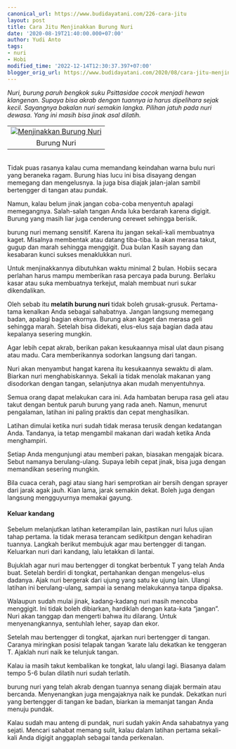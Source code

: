 ```yaml
---
canonical_url: https://www.budidayatani.com/226-cara-jitu
layout: post
title: Cara Jitu Menjinakkan Burung Nuri
date: '2020-08-19T21:40:00.000+07:00'
author: Yudi Anto
tags:
- nuri
- Hobi
modified_time: '2022-12-14T12:30:37.397+07:00'
blogger_orig_url: https://www.budidayatani.com/2020/08/cara-jitu-menjinakkan-burung-nuri.html
---
```


<p><i>Nuri, burung paruh bengkok suku Psittasidae cocok menjadi hewan klangenan. Supaya bisa akrab dengan tuannya ia harus dipelihara sejak kecil. Sayangnya bakalan nuri semakin langka. Pilihan jatuh pada nuri dewasa. Yang ini masih bisa jinak asal dilatih.</i></p><p><table align="center" cellpadding="0" cellspacing="0" style="margin-left: auto; margin-right: auto;"><tbody><tr><td style="text-align: center;"><a href="https://blogger.googleusercontent.com/img/b/R29vZ2xl/AVvXsEjywXOIps82smfRLJ1lObiRLYY0YuPBM7AGJzVosbIgS3gX2pbjuhkrZ20sCVQG46twvGgmlpFlSAHhjO60L_21kwi65uMhAbzwOC2qiexA2VBaNGACN8v2Ff-UMK9AU2Ane24dc-E9M2ne/s461/burung-nuri-768x480.jpeg" style="margin-left: auto; margin-right: auto;"><img alt="Menjinakkan Burung Nuri" border="0" data-original-height="288" data-original-width="461" src="https://blogger.googleusercontent.com/img/b/R29vZ2xl/AVvXsEjywXOIps82smfRLJ1lObiRLYY0YuPBM7AGJzVosbIgS3gX2pbjuhkrZ20sCVQG46twvGgmlpFlSAHhjO60L_21kwi65uMhAbzwOC2qiexA2VBaNGACN8v2Ff-UMK9AU2Ane24dc-E9M2ne/s16000/burung-nuri-768x480.jpeg" title="Menjinakkan Burung Nuri" /></a></td></tr><tr><td style="text-align: center;">Burung Nuri<br /></td></tr></tbody></table><i><br /></i>Tidak puas rasanya kalau cuma memandang keindahan warna bulu nuri yang beraneka ragam. Burung hias lucu ini bisa disayang dengan memegang dan mengelusnya. Ia juga bisa diajak jalan-jalan sambil bertengger di tangan atau pundak.&nbsp;</p><p>Namun, kalau belum jinak jangan coba-coba menyentuh apalagi memegangnya. Salah-salah tangan Anda luka berdarah karena digigit. Burung yang masih liar juga cenderung cerewet sehingga berisik.</p><p>burung nuri memang sensitif. Karena itu jangan sekali-kali membuatnya kaget. Misalnya membentak atau datang tiba-tiba. Ia akan merasa takut, gugup dan marah sehingga menggigit. Dua bulan Kasih sayang dan kesabaran kunci sukses menaklukkan nuri.&nbsp;</p><p>Untuk menjinakkannya dibutuhkan waktu minimal 2 bulan. Hobiis secara perlahan harus mampu memberikan rasa percaya pada burung. Berlaku kasar atau suka membuatnya terkejut, malah membuat nuri sukar dikendalikan.</p><p>Oleh sebab itu <b>melatih burung nuri</b> tidak boleh grusak-grusuk. Pertama-tama kenalkan Anda sebagai sahabatnya. Jangan langsung memegang badan, apalagi bagian ekornya. Burung akan kaget dan merasa geli sehingga marah. Setelah bisa didekati, elus-elus saja bagian dada atau kepalanya sesering mungkin.</p><p>Agar lebih cepat akrab, berikan pakan kesukaannya misal ulat daun pisang atau madu. Cara memberikannya sodorkan langsung dari tangan.&nbsp;</p><p>Nuri akan menyambut hangat karena itu kesukaannya sewaktu di alam. Biarkan nuri menghabiskannya. Sekali ia tidak menolak makanan yang disodorkan dengan tangan, selanjutnya akan mudah menyentuhnya.</p><p>Semua orang dapat melakukan cara ini. Ada hambatan berupa rasa geli atau takut dengan bentuk paruh burung yang rada aneh. Namun, menurut pengalaman, latihan ini paling praktis dan cepat menghasilkan.&nbsp;</p><p>Latihan dimulai ketika nuri sudah tidak merasa terusik dengan kedatangan Anda. Tandanya, ia tetap mengambil makanan dari wadah ketika Anda menghampiri.</p><p>Setiap Anda mengunjungi atau memberi pakan, biasakan mengajak bicara. Sebut namanya berulang-ulang. Supaya lebih cepat jinak, bisa juga dengan memandikan sesering mungkin.&nbsp;</p><p>Bila cuaca cerah, pagi atau siang hari semprotkan air bersih dengan sprayer dari jarak agak jauh. Kian lama, jarak semakin dekat. Boleh juga dengan langsung mengguyurnya memakai gayung.</p><h4>Keluar kandang</h4><p>Sebelum melanjutkan latihan keterampilan lain, pastikan nuri lulus ujian tahap pertama. Ia tidak merasa terancam sedikitpun dengan kehadiran tuannya. Langkah berikut membujuk agar mau bertengger di tangan. Keluarkan nuri dari kandang, lalu letakkan di lantai.&nbsp;</p><p>Bujuklah agar nuri mau bertengger di tongkat berbentuk T yang telah Anda buat. Setelah berdiri di tongkat, pertahankan dengan mengelus-elus dadanya. Ajak nuri bergerak dari ujung yang satu ke ujung lain. Ulangi latihan ini berulang-ulang, sampai ia senang melakukannya tanpa dipaksa.</p><p>Walaupun sudah mulai jinak, kadang-kadang nuri masih mencoba menggigit. Ini tidak boleh dibiarkan, hardiklah dengan kata-kata “jangan”. Nuri akan tanggap dan mengerti bahwa itu dilarang. Untuk menyenangkannya, sentuhlah leher, sayap dan ekor.</p><p>Setelah mau bertengger di tongkat, ajarkan nuri bertengger di tangan. Caranya miringkan posisi telapak tangan ‘karate lalu dekatkan ke tenggeran T. Ajaklah nuri naik ke telunjuk tangan.&nbsp;</p><p>Kalau ia masih takut kembalikan ke tongkat, lalu ulangi lagi. Biasanya dalam tempo 5-6 bulan dilatih nuri sudah terlatih.</p><p>burung nuri yang telah akrab dengan tuannya senang diajak bermain atau bercanda. Menyenangkan juga mengajaknya naik ke pundak. Dekatkan nuri yang bertengger di tangan ke badan, biarkan ia memanjat tangan Anda menuju pundak.&nbsp;</p><p>Kalau sudah mau anteng di pundak, nuri sudah yakin Anda sahabatnya yang sejati. Mencari sahabat memang sulit, kalau dalam latihan pertama sekali-kali Anda digigit anggaplah sebagai tanda perkenalan.</p>